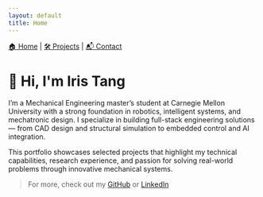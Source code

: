 ```yaml
---
layout: default
title: Home
---
```


<!-- Navigation Bar -->
<div style="margin-bottom: 30px;">
  <a href="/Portfolio/">🏠 Home</a> |
  <a href="/Portfolio/projects.html">🛠 Projects</a> |
  <a href="/Portfolio/contact.html">📬 Contact</a>
</div>

# 👋 Hi, I'm Iris Tang

I’m a Mechanical Engineering master’s student at Carnegie Mellon University with a strong foundation in robotics, intelligent systems, and mechatronic design. I specialize in building full-stack engineering solutions — from CAD design and structural simulation to embedded control and AI integration.

This portfolio showcases selected projects that highlight my technical capabilities, research experience, and passion for solving real-world problems through innovative mechanical systems.

> For more, check out my [GitHub](https://github.com/k2t2-314) or [LinkedIn](https://www.linkedin.com/in/xinxuantang)

